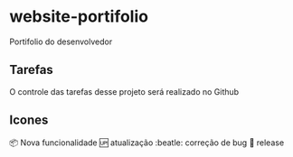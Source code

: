 # website-portifolio
Portifolio do desenvolvedor

## Tarefas

O controle das tarefas desse projeto será realizado no Github

## Icones 

:package: Nova funcionalidade
:up: atualização
:beatle: correção de bug
:checkered_flag: release
